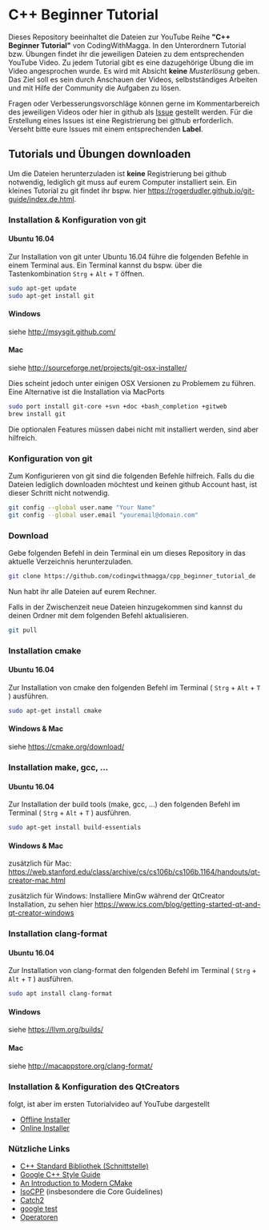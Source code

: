# C++ Beginner Tutorial

Dieses Repository beeinhaltet die Dateien zur YouTube Reihe **"C++ Beginner Tutorial"** von CodingWithMagga. In den Unterordnern Tutorial bzw. Übungen findet ihr die jeweiligen Dateien zu dem entsprechenden YouTube Video. Zu jedem Tutorial gibt es eine dazugehörige Übung die im Video angesprochen wurde. Es wird mit Absicht **keine** *Musterlösung* geben. Das Ziel soll es sein durch Anschauen der Videos, selbstständiges Arbeiten und mit Hilfe der Community die Aufgaben zu lösen. 

Fragen oder Verbesserungsvorschläge können gerne im Kommentarbereich des jeweiligen Videos oder hier in github als [Issue](https://help.github.com/en/articles/creating-an-issue) gestellt werden. Für die Erstellung eines Issues ist eine Registrierung bei github erforderlich. Verseht bitte eure Issues mit einem entsprechenden **Label**.

## Tutorials und Übungen downloaden

Um die Dateien herunterzuladen ist **keine** Registrierung bei github notwendig, lediglich git muss auf eurem Computer installiert sein. Ein kleines Tutorial zu git findet ihr bspw. hier https://rogerdudler.github.io/git-guide/index.de.html.

### Installation & Konfiguration von git 

#### Ubuntu 16.04

Zur Installation von git unter Ubuntu 16.04 führe die folgenden Befehle in einem Terminal aus. Ein Terminal kannst du bspw. über die Tastenkombination `Strg` + `Alt` + `T` öffnen.

```sh
sudo apt-get update
sudo apt-get install git
```

#### Windows

siehe http://msysgit.github.com/

#### Mac 

siehe http://sourceforge.net/projects/git-osx-installer/

Dies scheint jedoch unter einigen OSX Versionen zu Problemem zu führen. Eine Alternative ist die Installation via MacPorts

```sh
sudo port install git-core +svn +doc +bash_completion +gitweb
brew install git
```

Die optionalen Features müssen dabei nicht mit installiert werden, sind aber hilfreich. 

### Konfiguration von git
Zum Konfigurieren von git sind die folgenden Befehle hilfreich. Falls du die Dateien lediglich downloaden möchtest und keinen github Account hast, ist dieser Schritt nicht notwendig. 

```sh
git config --global user.name "Your Name"
git config --global user.email "youremail@domain.com"
```

### Download

Gebe folgenden Befehl in dein Terminal ein um dieses Repository in das aktuelle Verzeichnis herunterzuladen.

```sh
git clone https://github.com/codingwithmagga/cpp_beginner_tutorial_de
```

Nun habt ihr alle Dateien auf eurem Rechner. 

Falls in der Zwischenzeit neue Dateien hinzugekommen sind kannst du deinen Ordner mit dem folgenden Befehl aktualisieren.

```sh
git pull
```

### Installation cmake

#### Ubuntu 16.04

Zur Installation von cmake den folgenden Befehl im Terminal ( `Strg` + `Alt` + `T` ) ausführen.

```sh
sudo apt-get install cmake
```

#### Windows & Mac

siehe https://cmake.org/download/

### Installation make, gcc, ...

#### Ubuntu 16.04

Zur Installation der build tools (make, gcc, ...) den folgenden Befehl im Terminal ( `Strg` + `Alt` + `T` ) ausführen.

```sh
sudo apt-get install build-essentials
```

#### Windows & Mac

zusätzlich für Mac: https://web.stanford.edu/class/archive/cs/cs106b/cs106b.1164/handouts/qt-creator-mac.html

zusätzlich für Windows: Installiere MinGw während der QtCreator Installation, zu sehen hier https://www.ics.com/blog/getting-started-qt-and-qt-creator-windows

### Installation clang-format

#### Ubuntu 16.04

Zur Installation von clang-format den folgenden Befehl im Terminal ( `Strg` + `Alt` + `T` ) ausführen.

```sh
sudo apt install clang-format
```

#### Windows 

siehe https://llvm.org/builds/

#### Mac

siehe http://macappstore.org/clang-format/

### Installation & Konfiguration des QtCreators

folgt, ist aber im ersten Tutorialvideo auf YouTube dargestellt
* [Offline Installer](https://www.qt.io/offline-installers)
* [Online Installer](http://download.qt.io/official_releases/online_installers/)

### Nützliche Links

* [C++ Standard Bibliothek (Schnittstelle)](https://de.cppreference.com/w/cpp/header)
* [Google C++ Style Guide](https://google.github.io/styleguide/cppguide.html)
* [An Introduction to Modern CMake](https://cliutils.gitlab.io/modern-cmake/)
* [IsoCPP](https://isocpp.org/) (insbesondere die Core Guidelines)
* [Catch2](https://github.com/catchorg/Catch2)
* [google test](https://github.com/google/googletest)
* [Operatoren](https://de.wikibooks.org/wiki/C%2B%2B-Programmierung:_Operatoren)

<!---
### Sponsoring

Diese Seite, sowie die Videoreihe auf YouTube, befinden sich derzeit noch im Aufbau. Falls ihr mich allerdings jetzt schon mit einer kleinen Spende unterstützen wollt könnt ihr das gerne ganz oben auf dieser Seite über den Button **Sponsor** via PayPal.me tun. Dies ist absolut freiwillig, der komplette Content steht allen **kostenlos** (hier bei github, bzw. bei YouTube) zur Verfügung. 
-->
